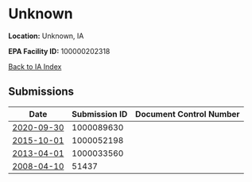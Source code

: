 # Unknown

**Location:** Unknown, IA

**EPA Facility ID:** 100000202318

[Back to IA Index](../../index.md)

## Submissions

| Date | Submission ID | Document Control Number |
|------|--------------|-------------------------|
| [2020-09-30](submissions/1000089630.md) | 1000089630 |  |
| [2015-10-01](submissions/1000052198.md) | 1000052198 |  |
| [2013-04-01](submissions/1000033560.md) | 1000033560 |  |
| [2008-04-10](submissions/51437.md) | 51437 |  |
